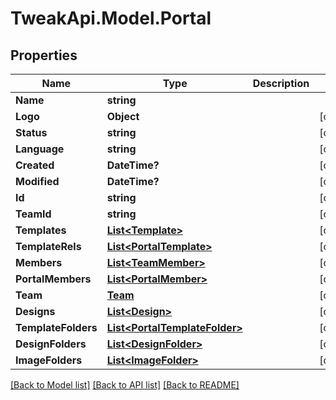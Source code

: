 # TweakApi.Model.Portal
## Properties

Name | Type | Description | Notes
------------ | ------------- | ------------- | -------------
**Name** | **string** |  | 
**Logo** | **Object** |  | [optional] 
**Status** | **string** |  | [optional] 
**Language** | **string** |  | [optional] 
**Created** | **DateTime?** |  | [optional] 
**Modified** | **DateTime?** |  | [optional] 
**Id** | **string** |  | [optional] 
**TeamId** | **string** |  | [optional] 
**Templates** | [**List&lt;Template&gt;**](Template.md) |  | [optional] 
**TemplateRels** | [**List&lt;PortalTemplate&gt;**](PortalTemplate.md) |  | [optional] 
**Members** | [**List&lt;TeamMember&gt;**](TeamMember.md) |  | [optional] 
**PortalMembers** | [**List&lt;PortalMember&gt;**](PortalMember.md) |  | [optional] 
**Team** | [**Team**](Team.md) |  | [optional] 
**Designs** | [**List&lt;Design&gt;**](Design.md) |  | [optional] 
**TemplateFolders** | [**List&lt;PortalTemplateFolder&gt;**](PortalTemplateFolder.md) |  | [optional] 
**DesignFolders** | [**List&lt;DesignFolder&gt;**](DesignFolder.md) |  | [optional] 
**ImageFolders** | [**List&lt;ImageFolder&gt;**](ImageFolder.md) |  | [optional] 

[[Back to Model list]](../README.md#documentation-for-models) [[Back to API list]](../README.md#documentation-for-api-endpoints) [[Back to README]](../README.md)

